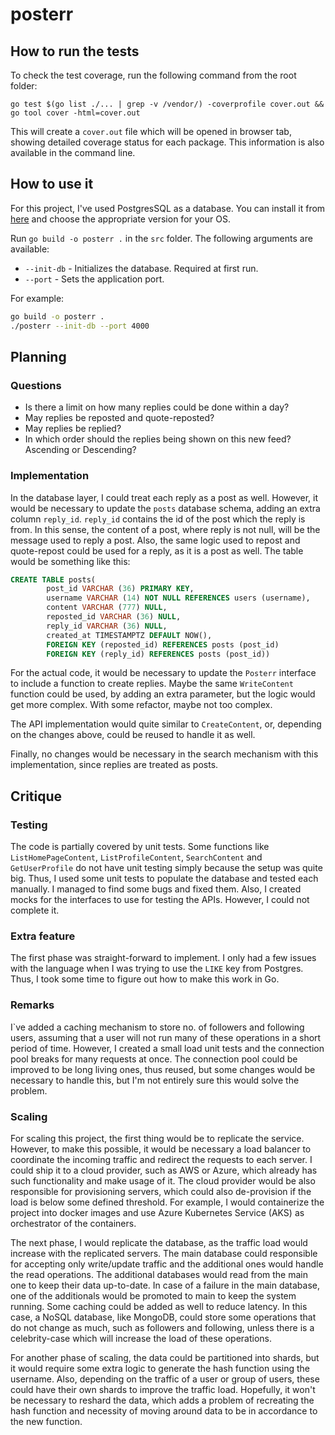 # posterr

## How to run the tests
To check the test coverage, run the following command from the root folder:
```
go test $(go list ./... | grep -v /vendor/) -coverprofile cover.out && go tool cover -html=cover.out
```

This will create a `cover.out` file which will be opened in browser tab, showing detailed coverage status for each package.
This information is also available in the command line.

## How to use it
For this project, I've used PostgresSQL as a database. You can install it from [here](https://www.postgresql.org/download/) and choose the appropriate version for your OS.

Run `go build -o posterr .` in the `src` folder. The following arguments are available:
- `--init-db` - Initializes the database. Required at first run.
- `--port` - Sets the application port.

For example:
```bash
go build -o posterr .
./posterr --init-db --port 4000
```

## Planning

### Questions
 - Is there a limit on how many replies could be done within a day?
 - May replies be reposted and quote-reposted?
 - May replies be replied?  
 - In which order should the replies being shown on this new feed? Ascending or Descending?

### Implementation
In the database layer, I could treat each reply as a post as well. However, it would be necessary to update the `posts` database schema, adding an extra column `reply_id`. `reply_id` contains the id of the post which the reply is from. In this sense, the content of a post, where reply is not null, will be the message used to reply a post. Also, the same logic used to repost and quote-repost could be used for a reply, as it is a post as well. The table would be something like this:

```sql
CREATE TABLE posts(
        post_id VARCHAR (36) PRIMARY KEY,
        username VARCHAR (14) NOT NULL REFERENCES users (username),
        content VARCHAR (777) NULL,
        reposted_id VARCHAR (36) NULL,
        reply_id VARCHAR (36) NULL,
        created_at TIMESTAMPTZ DEFAULT NOW(),
        FOREIGN KEY (reposted_id) REFERENCES posts (post_id)
        FOREIGN KEY (reply_id) REFERENCES posts (post_id))
```

For the actual code, it would be necessary to update the `Posterr` interface to include a function to create replies. Maybe the same `WriteContent` function could be used, by adding an extra parameter, but the logic would get more complex. With some refactor, maybe not too complex.

The API implementation would quite similar to `CreateContent`, or, depending on the changes above, could be reused to handle it as well.

Finally, no changes would be necessary in the search mechanism with this implementation, since replies are treated as posts.

## Critique

### Testing
The code is partially covered by unit tests. Some functions like `ListHomePageContent`, `ListProfileContent`, `SearchContent` and `GetUserProfile` do not have unit testing simply because the setup was quite big. Thus, I used some unit tests to populate the database and tested each manually. I managed to find some bugs and fixed them. Also, I created mocks for the interfaces to use for testing the APIs. However, I could not complete it.

### Extra feature
The first phase was straight-forward to implement. I only had a few issues with the language when I was trying to use the `LIKE` key from Postgres. Thus, I took some time to figure out how to make this work in Go.

### Remarks
I`ve added a caching mechanism to store no. of followers and following users, assuming that a user will not run many of these operations in a short period of time. However, I created a small load unit tests and the connection pool breaks for many requests at once. The connection pool could be improved to be long living ones, thus reused, but some changes would be necessary to handle this, but I'm not entirely sure this would solve the problem.

### Scaling
For scaling this project, the first thing would be to replicate the service. However, to make this possible, it would be necessary a load balancer to coordinate the incoming traffic and redirect the requests to each server. I could ship it to a cloud provider, such as AWS or Azure, which already has such functionality and make usage of it. The cloud provider would be also responsible for provisioning servers, which could also de-provision if the load is below some defined threshold. For example, I would containerize the project into docker images and use Azure Kubernetes Service (AKS) as orchestrator of the containers.

The next phase, I would replicate the database, as the traffic load would increase with the replicated servers. The main database could responsible for accepting only write/update traffic and the additional ones would handle the read operations. The additional databases would read from the main one to keep their data up-to-date. In case of a failure in the main database, one of the additionals would be promoted to main to keep the system running. Some caching could be added as well to reduce latency. In this case, a NoSQL database, like MongoDB, could store some operations that do not change as much, such as followers and following, unless there is a celebrity-case which will increase the load of these operations.

For another phase of scaling, the data could be partitioned into shards, but it would require some extra logic to generate the hash function using the username. Also, depending on the traffic of a user or group of users, these could have their own shards to improve the traffic load. Hopefully, it won't be necessary to reshard the data, which adds a problem of recreating the hash function and necessity of moving around data to be in accordance to the new function.
